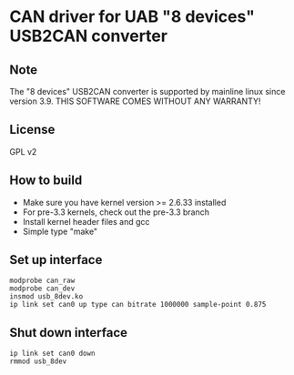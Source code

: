 CAN driver for UAB "8 devices" USB2CAN converter
================================================

Note
----
The "8 devices" USB2CAN converter is supported by mainline linux since version 3.9.
THIS SOFTWARE COMES WITHOUT ANY WARRANTY!


License
-------
GPL v2


How to build
------------
* Make sure you have kernel version >= 2.6.33 installed
* For pre-3.3 kernels, check out the pre-3.3 branch
* Install kernel header files and gcc
* Simple type "make"


Set up interface
----------------
    modprobe can_raw
    modprobe can_dev
    insmod usb_8dev.ko
    ip link set can0 up type can bitrate 1000000 sample-point 0.875


Shut down interface
-------------------
    ip link set can0 down
    rmmod usb_8dev
